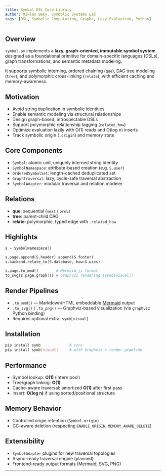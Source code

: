 ```yaml
---
title: Symbol DSL Core Library
author: Miklós Béky, Symbolic Systems Lab
tags: [DSL, Symbolic Computation, Graphs, Lazy Evaluation, Python]
---
```


## Overview

`symbol.py` implements a **lazy, graph-oriented, immutable symbol system** designed as a foundational primitive for domain-specific languages (DSLs), graph transformations, and semantic metadata modeling.

It supports symbolic interning, ordered chaining (`que`), DAG tree modeling (`tree`), and polymorphic cross-linking (`relate`), with efficient caching and memory-awareness.

## Motivation

- Avoid string duplication in symbolic identities
- Enable semantic modeling via structural relationships
- Design graph-based, introspectable DSLs
- Support polymorphic relationship tagging (`related_how`)
- Optimize evaluation lazily with O(1) reads and O(log n) inserts
- Track symbolic origin (`.origin`) and memory state

## Core Components

- `Symbol`: atomic unit, uniquely interned string identity
- `SymbolNamespace`: attribute-based creation (e.g. `S.user`)
- `OrderedSymbolSet`: length-cached deduplicated set
- `GraphTraversal`: lazy, cycle-safe traversal abstraction
- `SymbolAdapter`: modular traversal and relation modeler

## Relations

- **que**: sequential (`next` / `prev`)
- **tree**: parent-child DAG
- **relate**: polymorphic, typed edge with `.related_how`

## Highlights

```python
s = SymbolNamespace()

s.page.append(S.header).append(S.footer)
s.backend.relate_to(S.database, how=S.uses)

s.page.to_mmd()        # Mermaid.js format
to_svg(s.page.graph()) # Graphviz rendering (symb[visual])
```

## Render Pipelines

- `.to_mmd()` — Markdown/HTML embeddable [Mermaid](https://mermaid.js.org) output
- `.to_svg()` / `.to_png()` — Graphviz-based visualization (via `graphviz` Python binding)
- Requires optional extra: `symb[visual]`

## Installation

```bash
pip install symb             # core
pip install symb[visual]     # with Graphviz + render pipeline
```

## Performance

- Symbol lookup: **O(1)** (intern pool)
- Tree/graph linking: **O(1)**
- Cache-aware traversal: amortized **O(1)** after first pass
- Insert: **O(log n)** if using sorted/positional structure

## Memory Behavior

- Controlled origin retention (`Symbol.origin`)
- GC-aware deletion (respecting `ENABLE_ORIGIN`, `MEMORY_AWARE_DELETE`)

## Extensibility

- `SymbolAdapter` plugins for new traversal topologies
- Async-ready traversal engine (planned)
- Frontend-ready output formats (Mermaid, SVG, PNG)

---
